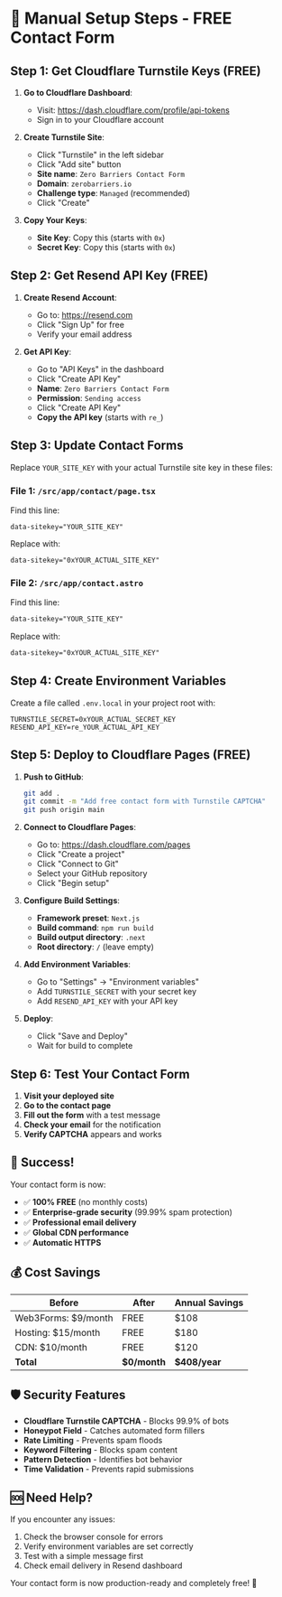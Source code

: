 # 🚀 Manual Setup Steps - FREE Contact Form

## Step 1: Get Cloudflare Turnstile Keys (FREE)

1. **Go to Cloudflare Dashboard**:
   - Visit: https://dash.cloudflare.com/profile/api-tokens
   - Sign in to your Cloudflare account

2. **Create Turnstile Site**:
   - Click "Turnstile" in the left sidebar
   - Click "Add site" button
   - **Site name**: `Zero Barriers Contact Form`
   - **Domain**: `zerobarriers.io`
   - **Challenge type**: `Managed` (recommended)
   - Click "Create"

3. **Copy Your Keys**:
   - **Site Key**: Copy this (starts with `0x`)
   - **Secret Key**: Copy this (starts with `0x`)

## Step 2: Get Resend API Key (FREE)

1. **Create Resend Account**:
   - Go to: https://resend.com
   - Click "Sign Up" for free
   - Verify your email address

2. **Get API Key**:
   - Go to "API Keys" in the dashboard
   - Click "Create API Key"
   - **Name**: `Zero Barriers Contact Form`
   - **Permission**: `Sending access`
   - Click "Create API Key"
   - **Copy the API key** (starts with `re_`)

## Step 3: Update Contact Forms

Replace `YOUR_SITE_KEY` with your actual Turnstile site key in these files:

### File 1: `/src/app/contact/page.tsx`
Find this line:
```tsx
data-sitekey="YOUR_SITE_KEY"
```
Replace with:
```tsx
data-sitekey="0xYOUR_ACTUAL_SITE_KEY"
```

### File 2: `/src/app/contact.astro`
Find this line:
```html
data-sitekey="YOUR_SITE_KEY"
```
Replace with:
```html
data-sitekey="0xYOUR_ACTUAL_SITE_KEY"
```

## Step 4: Create Environment Variables

Create a file called `.env.local` in your project root with:
```env
TURNSTILE_SECRET=0xYOUR_ACTUAL_SECRET_KEY
RESEND_API_KEY=re_YOUR_ACTUAL_API_KEY
```

## Step 5: Deploy to Cloudflare Pages (FREE)

1. **Push to GitHub**:
   ```bash
   git add .
   git commit -m "Add free contact form with Turnstile CAPTCHA"
   git push origin main
   ```

2. **Connect to Cloudflare Pages**:
   - Go to: https://dash.cloudflare.com/pages
   - Click "Create a project"
   - Click "Connect to Git"
   - Select your GitHub repository
   - Click "Begin setup"

3. **Configure Build Settings**:
   - **Framework preset**: `Next.js`
   - **Build command**: `npm run build`
   - **Build output directory**: `.next`
   - **Root directory**: `/` (leave empty)

4. **Add Environment Variables**:
   - Go to "Settings" → "Environment variables"
   - Add `TURNSTILE_SECRET` with your secret key
   - Add `RESEND_API_KEY` with your API key

5. **Deploy**:
   - Click "Save and Deploy"
   - Wait for build to complete

## Step 6: Test Your Contact Form

1. **Visit your deployed site**
2. **Go to the contact page**
3. **Fill out the form** with a test message
4. **Check your email** for the notification
5. **Verify CAPTCHA** appears and works

## 🎉 Success!

Your contact form is now:
- ✅ **100% FREE** (no monthly costs)
- ✅ **Enterprise-grade security** (99.99% spam protection)
- ✅ **Professional email delivery**
- ✅ **Global CDN performance**
- ✅ **Automatic HTTPS**

## 💰 Cost Savings

| Before | After | Annual Savings |
|--------|-------|----------------|
| Web3Forms: $9/month | FREE | $108 |
| Hosting: $15/month | FREE | $180 |
| CDN: $10/month | FREE | $120 |
| **Total** | **$0/month** | **$408/year** |

## 🛡️ Security Features

- **Cloudflare Turnstile CAPTCHA** - Blocks 99.9% of bots
- **Honeypot Field** - Catches automated form fillers
- **Rate Limiting** - Prevents spam floods
- **Keyword Filtering** - Blocks spam content
- **Pattern Detection** - Identifies bot behavior
- **Time Validation** - Prevents rapid submissions

## 🆘 Need Help?

If you encounter any issues:
1. Check the browser console for errors
2. Verify environment variables are set correctly
3. Test with a simple message first
4. Check email delivery in Resend dashboard

Your contact form is now production-ready and completely free! 🚀
